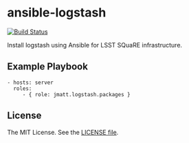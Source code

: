 ansible-logstash
================

[![Build Status](https://travis-ci.org/jmatt/ansible-logstash-packages.svg?branch=master)](https://travis-ci.org/lsst-sqre/ansible-logstash-packages)

Install logstash using Ansible for LSST SQuaRE infrastructure.

Example Playbook
----------------

    - hosts: server
      roles:
         - { role: jmatt.logstash.packages }

License
-------

The MIT License. See the [LICENSE file](https://github.com/lsst-sqre/ansible-logstash-packages/blob/master/LICENSE).
